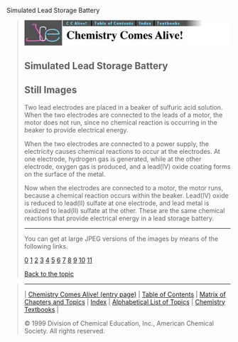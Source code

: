 





 Simulated Lead Storage Battery
 



> ![Chemistry Comes Alive!](ccahead.gif)
> 
> 
> 
> 
> 
> 
> 
> 
> 
> ## Simulated Lead Storage Battery
> 
> 
> 
> 
> ## Still Images
> 
> 
> 
> 
> 
> 
> 
> 
> 
>  Two lead electrodes are placed in a beaker of sulfuric acid solution. When the two electrodes are connected to the leads of a motor, the motor does not run, since no chemical reaction is occurring in the beaker to provide electrical energy.
>  
> 
> 
> 
>  When the two electrodes are connected to a power supply, the electricity causes chemical reactions to occur at the electrodes. At one electrode, hydrogen gas is generated, while at the other electrode, oxygen gas is produced, and a lead(IV) oxide coating forms on the surface of the metal.
>  
> 
> 
> 
>  Now when the electrodes are connected to a motor, the motor runs, because a chemical reaction occurs within the beaker. Lead(IV) oxide is reduced to lead(II) sulfate at one electrode, and lead metal is oxidized to lead(II) sulfate at the other. These are the same chemical reactions that provide electrical energy in a lead storage battery.
>  
> 
> 
> 
> 
> 
> 
> ---
> 
> 
>  You can get at large JPEG versions of the images by means of the following links.
>    
> 
> 
> [0](../../STILLS/BATTERY/BATTERY/64JPG48/0.JPG) 
> [1](../../STILLS/BATTERY/BATTERY/64JPG48/1.JPG) 
> [2](../../STILLS/BATTERY/BATTERY/64JPG48/2.JPG) 
> [3](../../STILLS/BATTERY/BATTERY/64JPG48/3.JPG) 
> [4](../../STILLS/BATTERY/BATTERY/64JPG48/4.JPG) 
> [5](../../STILLS/BATTERY/BATTERY/64JPG48/5.JPG) 
> [6](../../STILLS/BATTERY/BATTERY/64JPG48/6.JPG) 
> [7](../../STILLS/BATTERY/BATTERY/64JPG48/7.JPG) 
> [8](../../STILLS/BATTERY/BATTERY/64JPG48/8.JPG) 
> [9](../../STILLS/BATTERY/BATTERY/64JPG48/9.JPG) 
> [10](../../STILLS/BATTERY/BATTERY/64JPG48/10.JPG) 
> [11](../../STILLS/BATTERY/BATTERY/64JPG48/11.JPG) 
> 
> 
> 
> 
> [Back to the topic](../../MAIN/BATTERY/PAGE1.HTM)



> ---
> 
> 
>  |
>  [Chemistry Comes Alive! (entry page)](../../INDEX.HTM) 
>  |
>  [Table of Contents](../../CONTENTS.HTM) 
>  |
>  [Matrix of Chapters and Topics](../../MATRIX.HTM) 
>  |
>  [Index](../../WORDS.HTM) 
>  |
>  [Alphabetical List of Topics](../../ALPHATOP.HTM) 
>  |
>  [Chemistry Textbooks](../../BOOKS.HTM) 
>  |
>  
>  © 1999 Division of Chemical Education, Inc.,
American Chemical Society. All rights reserved.





